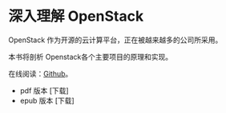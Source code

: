 # 深入理解 OpenStack

OpenStack 作为开源的云计算平台，正在被越来越多的公司所采用。

本书将剖析 Openstack各个主要项目的原理和实现。

在线阅读：[Github](SUMMARY.md)。

* pdf 版本 [下载]
* epub 版本 [下载]




